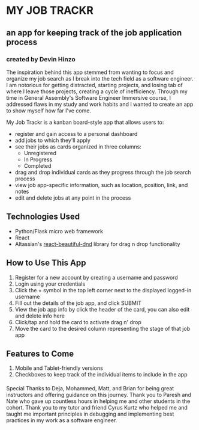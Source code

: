 # MY JOB TRACKR


## an app for keeping track of the job application process
### created by Devin Hinzo

The inspiration behind this app stemmed from wanting to focus and organize my job search as I break into the tech field as a software engineer.
I am notorious for getting distracted, starting projects, and losing tab of where I leave those projects, creating a cycle of inefficiency. Through my time in General Assembly's Software Engineer Immersive course, I addressed flaws in my study and work habits and I wanted to create an app to show myself how far I've come.

My Job Trackr is a kanban board-style app that allows users to: 
* register and gain access to a personal dashboard
* add jobs to which they'll apply
* see their jobs as cards organized in three columns:
  * Unregistered
  * In Progress
  * Completed
* drag and drop individual cards as they progress through the job search process
* view job app-specific information, such as location, position, link, and notes
* edit and delete jobs at any point in the process

## Technologies Used

* Python/Flask micro web framework
* React
* Altassian's [react-beautiful-dnd](https://github.com/atlassian/react-beautiful-dnd) library for drag n drop functionality

## How to Use This App
1. Register for a new account by creating a username and password
2. Login using your credentials
3. Click the + symbol in the top left corner next to the displayed logged-in username
4. Fill out the details of the job app, and click SUBMIT
5. View the job app info by click the header of the card, you can also edit and delete info here
6. Click/tap and hold the card to activate drag n' drop
7. Move the card to the desired column representing the stage of that job app

## Features to Come
1. Mobile and Tablet-friendly versions
2. Checkboxes to keep track of the individual items to include in the app


####
Special Thanks to Deja, Mohammed, Matt, and Brian for being great instructors and offering guidance on this journey. Thank you to Paresh and Nate who gave up countless hours in helping me and other students in the cohort. Thank you to my tutor and friend Cyrus Kurtz who helped me and taught me important principles in debugging and implementing best practices in my work as a software engineer.

